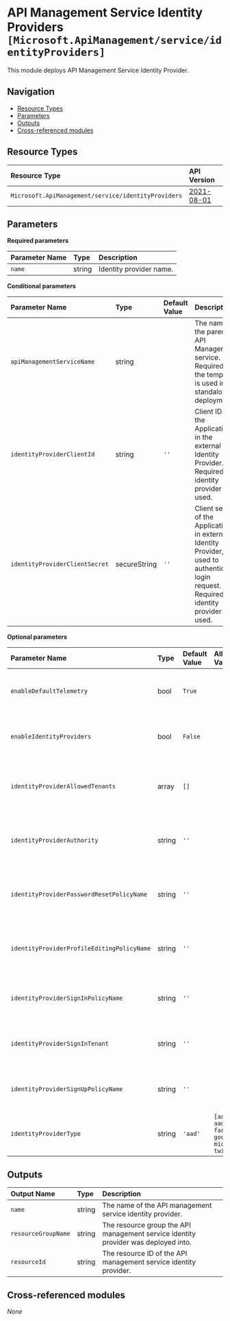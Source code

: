 # API Management Service Identity Providers `[Microsoft.ApiManagement/service/identityProviders]`

This module deploys API Management Service Identity Provider.

## Navigation

- [Resource Types](#Resource-Types)
- [Parameters](#Parameters)
- [Outputs](#Outputs)
- [Cross-referenced modules](#Cross-referenced-modules)

## Resource Types

| Resource Type | API Version |
| :-- | :-- |
| `Microsoft.ApiManagement/service/identityProviders` | [2021-08-01](https://docs.microsoft.com/en-us/azure/templates/Microsoft.ApiManagement/2021-08-01/service/identityProviders) |

## Parameters

**Required parameters**

| Parameter Name | Type | Description |
| :-- | :-- | :-- |
| `name` | string | Identity provider name. |

**Conditional parameters**

| Parameter Name | Type | Default Value | Description |
| :-- | :-- | :-- | :-- |
| `apiManagementServiceName` | string |  | The name of the parent API Management service. Required if the template is used in a standalone deployment. |
| `identityProviderClientId` | string | `''` | Client ID of the Application in the external Identity Provider. Required if identity provider is used. |
| `identityProviderClientSecret` | secureString | `''` | Client secret of the Application in external Identity Provider, used to authenticate login request. Required if identity provider is used. |

**Optional parameters**

| Parameter Name | Type | Default Value | Allowed Values | Description |
| :-- | :-- | :-- | :-- | :-- |
| `enableDefaultTelemetry` | bool | `True` |  | Enable telemetry via the Customer Usage Attribution ID (GUID). |
| `enableIdentityProviders` | bool | `False` |  | Used to enable the deployment of the identityProviders child resource. |
| `identityProviderAllowedTenants` | array | `[]` |  | List of Allowed Tenants when configuring Azure Active Directory login. - string. |
| `identityProviderAuthority` | string | `''` |  | OpenID Connect discovery endpoint hostname for AAD or AAD B2C. |
| `identityProviderPasswordResetPolicyName` | string | `''` |  | Password Reset Policy Name. Only applies to AAD B2C Identity Provider. |
| `identityProviderProfileEditingPolicyName` | string | `''` |  | Profile Editing Policy Name. Only applies to AAD B2C Identity Provider. |
| `identityProviderSignInPolicyName` | string | `''` |  | Signin Policy Name. Only applies to AAD B2C Identity Provider. |
| `identityProviderSignInTenant` | string | `''` |  | The TenantId to use instead of Common when logging into Active Directory. |
| `identityProviderSignUpPolicyName` | string | `''` |  | Signup Policy Name. Only applies to AAD B2C Identity Provider. |
| `identityProviderType` | string | `'aad'` | `[aad, aadB2C, facebook, google, microsoft, twitter]` | Identity Provider Type identifier. |


## Outputs

| Output Name | Type | Description |
| :-- | :-- | :-- |
| `name` | string | The name of the API management service identity provider. |
| `resourceGroupName` | string | The resource group the API management service identity provider was deployed into. |
| `resourceId` | string | The resource ID of the API management service identity provider. |

## Cross-referenced modules

_None_
